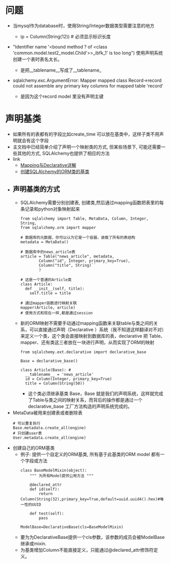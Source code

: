 # 问题
- 当mysql作为database时，使用String/Integer数据类型需要注意的地方
  - ip = Column(String(12)) # 必须显示标识长度 
- "Identifier name '<bound method ? of <class 'common.model.test2_model.Child'>>_ibfk_1' is too long") 使用声明系统创建一个表时表名太长。
  - 是把__tablename__写成了__tablename_

- sqlalchemy.exc.ArgumentError: Mapper mapped class Record->record could not assemble any primary key columns for mapped table 'record'
  - 是因为这个record model 里没有声明主键
# 声明基类
- 如果所有的表都有的字段比如create_time 可以放在基类中，这样子类不用声明就会有这个字段
- 主文档中已经简单介绍了声明一个映射类的方式, 但某些场景下, 可能还需要一些其他的方式, SQLAlchemy也提供了相应的方法
- link
  - [Mapping与Declarative详解](https://blog.csdn.net/haoxun06/article/details/104401259)
  - [创建SQLAlchemy的ORM类的基类](https://blog.csdn.net/wenxuansoft/article/details/46561905)
- ## 声明基类的方式
  - SQLAlchemy需要分别创建表, 创建类,然后通过mapping函数把表里的每条记录和python对象映射起来
    ```
    from sqlalchemy import Table, MetaData, Column, Integer, String,
    from sqlalchemy.orm import mapper
    
    # 数据库的元数据，你可以认为它是一个容器，装载了所有的表结构
    metadata = MetaData()
    
    # 数据库中的news_article表
    article = Table("news_article", metadata,
            Column("id", Integer, primary_key=True),
            Column("title", String)``
            )
    
    # 这是一个普通的Article类
    class Article:
      def __init__(self, title):
        self.title = title
    
    # 通过mapper函数进行映射关联
    mapper(Article, article)
    # 使用方式和现在一样,都是通过session
    ```
  - 新的ORM映射不需要手动通过mapping函数来关联table与类之间的关系，可以直接通过声明（Declarative ）系统（我不知道这样翻译对不对）来定义一个类，这个类会直接映射到数据库的表，declarative 把 Table、mapper、还有类这三者放在一块进行声明，从而实现了ORM的映射
    ```
    from sqlalchemy.ext.declarative import declarative_base
 
    Base = declarative_base()
    
    class Article(Base): # 
      __tablename__ = 'news_article'
      id = Column(Integer, primary_key=True)
      title = Column(String(50))
    ```
    - 这个类必须继承基类 Base，Base 就是我们的声明系统，这样就完成了Table与类之间的映射关系，而背后的操作都是通过一个declarative_base 工厂方法构造的声明系统完成的。
- MetaData被用来创建表或者删除表
  ```
  # 可以重复执行
  Base.metadata.create_all(engine)
  # 只创建user表
  User.metadata.create_all(engine)
  ```
- 创建自己的ORM基类
  - 例子: 提供一个自定义的ORM基类, 所有基于此基类的ORM model 都有一个字段或方法
    ```
    class BaseModelMixin(object):
        """ 为所有Model提供公用方法 """
    
        @declared_attr
        def id(self):
            return  Column(String(32),primary_key=True,default=uuid.uuid4().hex)#唯一性的UUID
    
        def test(self):
            pass
    
    ModelBase=DeclarativeBase(cls=BaseModelMixin)
    ```
  - 要为为DeclarativeBase提供一个cls参数，该参数的成员会被ModelBase继承或mixin.
  - 为基类增加Column不能直接定义，只能通过@declared_attr修饰符定义。
 